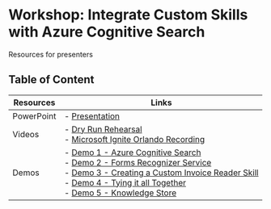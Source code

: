 # Workshop: Integrate Custom Skills with Azure Cognitive Search

Resources for presenters

## Table of Content
 

| Resources          | Links                            |
|-------------------|----------------------------------|
| PowerPoint        | - [Presentation](https://gaicstor2020.blob.core.windows.net/ppt/aiml10-gaic-workshop.pptx) |
| Videos            | - [Dry Run Rehearsal]() <br/>- [Microsoft Ignite Orlando Recording](https://myignite.techcommunity.microsoft.com/sessions/82986?source=sessions) |
| Demos             | - [Demo 1 - Azure Cognitive Search ](https://github.com/microsoft/ignite-learning-paths-training-aiml/blob/master/aiml10/demo1.md) <br/>- [Demo 2 - Forms Recognizer Service](https://github.com/microsoft/ignite-learning-paths-training-aiml/blob/master/aiml10/demo2.md) <br/>- [Demo 3 - Creating a Custom Invoice Reader Skill](https://github.com/microsoft/ignite-learning-paths-training-aiml/blob/master/aiml10/demo3.md)<br/>- [Demo 4 - Tying it all Together](https://github.com/microsoft/ignite-learning-paths-training-aiml/blob/master/aiml10/demo4.md) <br/>- [Demo 5 - Knowledge Store](https://github.com/microsoft/ignite-learning-paths-training-aiml/blob/master/aiml10/demo5.md) | 